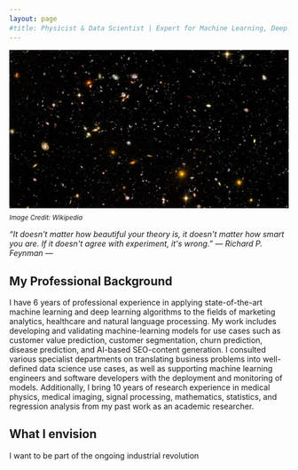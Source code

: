 ```yaml
---
layout: page
#title: Physicist & Data Scientist | Expert for Machine Learning, Deep Learning and Natural Language Processing 
---
```


![universe](images/artificial_intelligence.png)\
<sub>*Image Credit: Wikipedia*

*“It doesn't matter how beautiful your theory is, it doesn't matter how smart you are. If it doesn't agree with experiment, it's wrong.” ― Richard P. Feynman ―*


## My Professional Background
I have 6 years of professional experience in applying state-of-the-art machine learning and deep learning algorithms to the fields of marketing analytics, healthcare and natural language processing. My work includes developing and validating machine-learning models for use cases such as customer value prediction, customer segmentation, churn prediction, disease prediction, and AI-based SEO-content generation. I consulted various specialist departments on translating business problems into well-defined data science use cases, as well as supporting machine learning engineers and software developers with the deployment and monitoring of models. Additionally, I bring 10 years of research experience in medical physics, medical imaging, signal processing, mathematics, statistics, and regression analysis from my past work as an academic researcher.

## What I envision
I want to be part of the ongoing industrial revolution 

